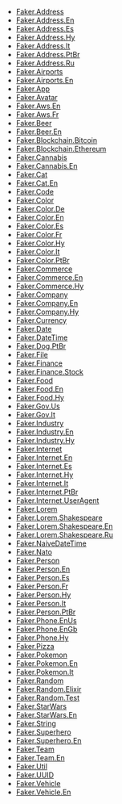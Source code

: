 <!-- A -->

- [Faker.Address](lib/faker/address.ex)
- [Faker.Address.En](lib/faker/address/en.ex)
- [Faker.Address.Es](lib/faker/address/es.ex)
- [Faker.Address.Hy](lib/faker/address/hy.ex)
- [Faker.Address.It](lib/faker/address/it.ex)
- [Faker.Address.PtBr](lib/faker/address/pt_br.ex)
- [Faker.Address.Ru](lib/faker/address/ru.ex)
- [Faker.Airports](lib/faker/airports.ex)
- [Faker.Airports.En](lib/faker/airports/en.ex)
- [Faker.App](lib/faker/app.ex)
- [Faker.Avatar](lib/faker/avatar.ex)
- [Faker.Aws.En](lib/faker/aws/en.ex)
- [Faker.Aws.Fr](lib/faker/aws/fr.ex)
  <!-- B -->
- [Faker.Beer](lib/faker/beer.ex)
- [Faker.Beer.En](lib/faker/beer/en.ex)
- [Faker.Blockchain.Bitcoin](lib/faker/bitcoin.ex)
- [Faker.Blockchain.Ethereum](lib/faker/blockchain/ethereum.ex)
  <!-- C -->
- [Faker.Cannabis](lib/faker/cannabis.ex)
- [Faker.Cannabis.En](lib/faker/cannabis/en.ex)
- [Faker.Cat](lib/faker/cat.ex)
- [Faker.Cat.En](lib/faker/cat/en.ex)
- [Faker.Code](lib/faker/code.ex)
- [Faker.Color](lib/faker/color.ex)
- [Faker.Color.De](lib/faker/color/de.ex)
- [Faker.Color.En](lib/faker/color/en.ex)
- [Faker.Color.Es](lib/faker/color/es.ex)
- [Faker.Color.Fr](lib/faker/color/fr.ex)
- [Faker.Color.Hy](lib/faker/color/hy.ex)
- [Faker.Color.It](lib/faker/color/it.ex)
- [Faker.Color.PtBr](lib/faker/color/pt_br.ex)
- [Faker.Commerce](lib/faker/commerce.ex)
- [Faker.Commerce.En](lib/faker/commerce/en.ex)
- [Faker.Commerce.Hy](lib/faker/commerce/hy.ex)
- [Faker.Company](lib/faker/company.ex)
- [Faker.Company.En](lib/faker/company/en.ex)
- [Faker.Company.Hy](lib/faker/company/hy.ex)
- [Faker.Currency](lib/faker/currency.ex)
  <!-- D -->
- [Faker.Date](lib/faker/date.ex)
- [Faker.DateTime](lib/faker/datetime.ex)
- [Faker.Dog.PtBr](lib/faker/dog/pt_br.ex)
  <!-- E -->
  <!-- F -->
- [Faker.File](lib/faker/file.ex)
- [Faker.Finance](lib/faker/finance.ex)
- [Faker.Finance.Stock](lib/faker/finance/stock.ex)
- [Faker.Food](lib/faker/food.ex)
- [Faker.Food.En](lib/faker/food/en.ex)
- [Faker.Food.Hy](lib/faker/food/hy.ex)
  <!-- G -->
- [Faker.Gov.Us](lib/faker/gov/us.ex)
- [Faker.Gov.It](lib/faker/gov/it.ex)
  <!-- H -->
  <!-- I -->
- [Faker.Industry](lib/faker/industry.ex)
- [Faker.Industry.En](lib/faker/industry/en.ex)
- [Faker.Industry.Hy](lib/faker/industry/hy.ex)
- [Faker.Internet](lib/faker/internet.ex)
- [Faker.Internet.En](lib/faker/internet/en.ex)
- [Faker.Internet.Es](lib/faker/internet/es.ex)
- [Faker.Internet.Hy](lib/faker/internet/hy.ex)
- [Faker.Internet.It](lib/faker/internet/it.ex)
- [Faker.Internet.PtBr](lib/faker/internet/pt_br.ex)
- [Faker.Internet.UserAgent](lib/faker/internet/user_agent.ex)
  <!-- J -->
  <!-- K -->
  <!-- L -->
- [Faker.Lorem](lib/faker/lorem.ex)
- [Faker.Lorem.Shakespeare](lib/faker/lorem/shakespeare.ex)
- [Faker.Lorem.Shakespeare.En](lib/faker/lorem/shakespeare/en.ex)
- [Faker.Lorem.Shakespeare.Ru](lib/faker/lorem/shakespeare/ru.ex)
  <!-- M -->
  <!-- N -->
- [Faker.NaiveDateTime](lib/faker/naivedatetime.ex)
- [Faker.Nato](lib/faker/nato.ex)
  <!-- O -->
  <!-- P -->
- [Faker.Person](lib/faker/person.ex)
- [Faker.Person.En](lib/faker/person/en.ex)
- [Faker.Person.Es](lib/faker/person/es.ex)
- [Faker.Person.Fr](lib/faker/person/fr.ex)
- [Faker.Person.Hy](lib/faker/person/hy.ex)
- [Faker.Person.It](lib/faker/person/it.ex)
- [Faker.Person.PtBr](lib/faker/person/pt_br.ex)
- [Faker.Phone.EnUs](lib/faker/phone/en_us.ex)
- [Faker.Phone.EnGb](lib/faker/phone/en_gb.ex)
- [Faker.Phone.Hy](lib/faker/phone/hy.ex)
- [Faker.Pizza](lib/faker/pizza.ex)
- [Faker.Pokemon](lib/faker/pokemon.ex)
- [Faker.Pokemon.En](lib/faker/pokemon/en.ex)
- [Faker.Pokemon.It](lib/faker/pokemon/it.ex)
  <!-- Q -->
  <!-- R -->
- [Faker.Random](lib/faker/random.ex)
- [Faker.Random.Elixir](lib/faker/random/elixir.ex)
- [Faker.Random.Test](lib/faker/random/test.ex)
  <!-- S -->
- [Faker.StarWars](lib/faker/star_wars.ex)
- [Faker.StarWars.En](lib/faker/star_wars/en.ex)
- [Faker.String](lib/faker/string.ex)
- [Faker.Superhero](lib/faker/superhero.ex)
- [Faker.Superhero.En](lib/faker/superhero/en.ex)
  <!-- T -->
- [Faker.Team](lib/faker/team.ex)
- [Faker.Team.En](lib/faker/team/en.ex)
  <!-- U -->
- [Faker.Util](lib/faker/util.ex)
- [Faker.UUID](lib/faker/uuid.ex)
  <!-- V -->
- [Faker.Vehicle](lib/faker/vehicle.ex)
- [Faker.Vehicle.En](lib/faker/vehicle/en.ex)
  <!-- W -->
  <!-- X -->
  <!-- Y -->
  <!-- Z -->
